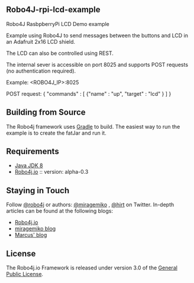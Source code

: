 ## Robo4J-rpi-lcd-example
Robo4J RasbpberryPi LCD Demo example

Example using Robo4J to send messages between the buttons and LCD in an Adafruit 2x16 LCD shield.

The LCD can also be controlled using REST.

The internal sever is accessible on port 8025 and supports POST requests (no authentication required).

Example: <ROBO4J_IP>:8025

POST request: 
{ 
  "commands" : [
     {"name"  : "up",
     "target" : "lcd"
     }
  ]
}

## Building from Source
The Robo4j framework uses [Gradle][] to build. The easiest way to run the example is to create the fatJar and run it.

## Requirements
* [Java JDK 8][]
* [Robo4j.io][] :: version: alpha-0.3

## Staying in Touch
Follow [@robo4j][] or authors: [@miragemiko][] , [@hirt][] on Twitter. 
In-depth articles can be found at the following blogs:
* [Robo4j.io][]
* [miragemiko blog][]
* [Marcus' blog][]

## License
The Robo4j.io Framework is released under version 3.0 of the [General Public License][].

[Robo4j.io]: http://www.robo4j.io
[miragemiko blog]: http://www.miroslavkopecky.com
[General Public License]: http://www.gnu.org/licenses/gpl-3.0-standalone.html0
[@robo4j]: https://twitter.com/robo4j
[@miragemiko]: https://twitter.com/miragemiko
[@hirt]: https://twitter.com/hirt
[Gradle]: http://gradle.org
[Java JDK 8]: http://www.oracle.com/technetwork/java/javase/downloads
[Marcus' blog]: http://hirt.se/blogs
